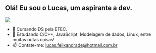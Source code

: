 <h2>Olá! Eu sou o Lucas, um aspirante a dev.</h2> 

<picture>
<source
  srcset="https://github-readme-stats.vercel.app/api?username=flexini&show_icons=true&theme=dark"
  media="(prefers-color-scheme: dark)"
/>
<source
  srcset="https://github-readme-stats.vercel.app/api?username=flexini&show_icons=true"
  media="(prefers-color-scheme: light), (prefers-color-scheme: no-preference)"
/>
<img src="https://github-readme-stats.vercel.app/api?username=flexini&show_icons=true" />
</picture>

- 🔭 Cursando DS pela ETEC.
- 🌱 Estudando C/C++, JavaScript, Modelagem de dados, Linux, entre muitas outas coisas!
- 📫 Contate-me: lucas.felixandrade@hotmail.com.br  


